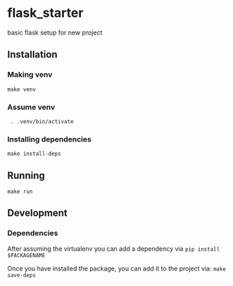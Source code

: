 # flask_starter
basic flask setup for new project


## Installation
### Making venv
```make venv```

### Assume venv
```	. .venv/bin/activate```

### Installing dependencies
```make install-deps```

## Running
```make run```

## Development
### Dependencies
After assuming the virtualenv you can add a dependency via
```pip install $PACKAGENAME```

Once you have installed the package, you can add it to the project via:
```make save-deps```